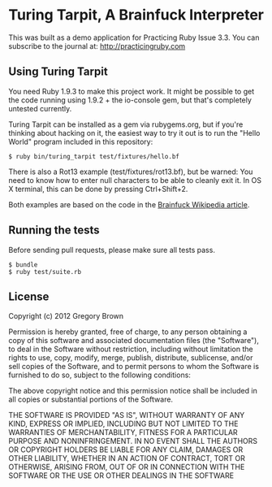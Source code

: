 # Turing Tarpit, A Brainfuck Interpreter

This was built as a demo application for Practicing Ruby Issue 3.3. You can
subscribe to the journal at: http://practicingruby.com

## Using Turing Tarpit

You need Ruby 1.9.3 to make this project work. It might be possible to get the
code running using 1.9.2 + the io-console gem, but that's completely untested
currently.

Turing Tarpit can be installed as a gem via rubygems.org, but if you're thinking
about hacking on it, the easiest way to try it out is to run the "Hello World"
program included in this repository:

    $ ruby bin/turing_tarpit test/fixtures/hello.bf

There is also a Rot13 example (test/fixtures/rot13.bf), but be warned: You 
need to know how to enter null characters to be able to cleanly exit it. 
In OS X terminal, this can be done by pressing Ctrl+Shift+2.

Both examples are based on the code in the 
[Brainfuck Wikipedia article](http://en.wikipedia.org/wiki/Brainfuck).

## Running the tests

Before sending pull requests, please make sure all tests pass.

    $ bundle
    $ ruby test/suite.rb

## License

Copyright (c) 2012 Gregory Brown 

Permission is hereby granted, free of charge, to any person obtaining a copy of this software and associated documentation files (the "Software"), to deal in the Software without restriction, including without limitation the rights to use, copy, modify, merge, publish, distribute, sublicense, and/or sell copies of the Software, and to permit persons to whom the Software is furnished to do so, subject to the following conditions:

The above copyright notice and this permission notice shall be included in all copies or substantial portions of the Software.

THE SOFTWARE IS PROVIDED "AS IS", WITHOUT WARRANTY OF ANY KIND, EXPRESS OR IMPLIED, INCLUDING BUT NOT LIMITED TO THE WARRANTIES OF MERCHANTABILITY, FITNESS FOR A PARTICULAR PURPOSE AND NONINFRINGEMENT. IN NO EVENT SHALL THE AUTHORS OR COPYRIGHT HOLDERS BE LIABLE FOR ANY CLAIM, DAMAGES OR OTHER LIABILITY, WHETHER IN AN ACTION OF CONTRACT, TORT OR OTHERWISE, ARISING FROM, OUT OF OR IN CONNECTION WITH THE SOFTWARE OR THE USE OR OTHER DEALINGS IN THE SOFTWARE

